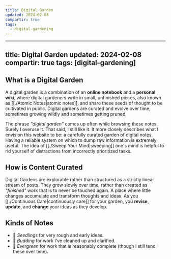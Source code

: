 ```yaml
---
title: Digital Garden
updated: 2024-02-08
compartir: true
tags:
  - digital-gardening
---
```

---
title: Digital Garden
updated: 2024-02-08
compartir: true
tags: [digital-gardening]
---

## What is a Digital Garden

A digital garden is a combination of an **online notebook** and a **personal wiki**, where digital gardeners write in small, unfinished pieces, also known as [[./Atomic Notes|atomic notes]], and share these seeds of thought to be cultivated in public. Digital gardens are curated and evolve over time, sometimes growing wildly and sometimes getting pruned.

The phrase _"digital garden"_ comes up often while browsing these notes. Surely I overuse it. That said, I still like it. It more closely describes what I envision this website to be: a carefully curated garden of digital notes. Having a reliable system on which to dump raw information is extremely useful. The idea of [[./Sweep Your Mind|sweeping]] one's mind is helpful to rid yourself of distractions from incorrectly prioritized tasks.

## How is Content Curated

Digital Gardens are explorable rather than structured as a strictly linear stream of posts. They grow slowly over time, rather than created as _"finished"_ work that is to never be touched again. A place where little changes accumulate and transform thoughts and ideas. As you [[./Continuous Care|continuously care]] for your garden, you **revise**, **update**, and **change** your ideas as they develop.

## Kinds of Notes

- 🌱 _Seedlings_ for very rough and early ideas.
- 🌿 _Budding_ for work I've cleaned up and clarified.
- 🌳 _Evergreen_ for work that is reasonably complete (though I still tend these over time).
